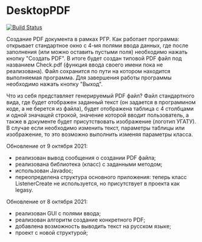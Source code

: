# DesktopPDF

[![Build Status](https://app.travis-ci.com/Kazantsev27/DesktopPDF.svg?branch=master)](https://app.travis-ci.com/Kazantsev27/DesktopPDF)

Создание PDF документа в рамках РГР.
Как работает программа: открывает стандартное окно с 4-мя полями ввода данных, где после заполнения (или можно оставить пустыми поля) необходимо нажать кнопку "Создать PDF". В итоге будет создан типовой PDF файл под названием Check.pdf (функция ввода своего имени пока не реализована). Файл сохранится по пути на котором находится выполняемая программа. Для завершения работы программы необходимо нажать кнопку "Выход".

Что из себя представляет генерируемый PDF файл?
Файл стандартного вида, где будет отображен заданный текст (он задается в программном коде, а не берется из файла), будет отображена таблица с 4 столбцами и одной значащей строкой, значение которой вводит пользователь, а также в документе будет присутствовать изображение (логотип УГАТУ). В случае если необходимо изменить текст, параметры таблицы или изображение, то это возможно выполнить изменяя параметры класса. 

Обновление от 9 октября 2021:
- реализован вывод сообщения о создании PDF файла;
- реализована библиотека (класс) с заданными методом;
- использован Javadoc;
- переопределена структура основного приложения: теперь класс ListenerCreate не используется, но присутствует в проекта как legasy. 

Обновление от 8 октября 2021:
- реализован GUI с полями ввода;
- реализован алгоритм создание конкретного PDF;
- добавлена возможность выводить текст на русском языке;
- проект с новой структурой;

